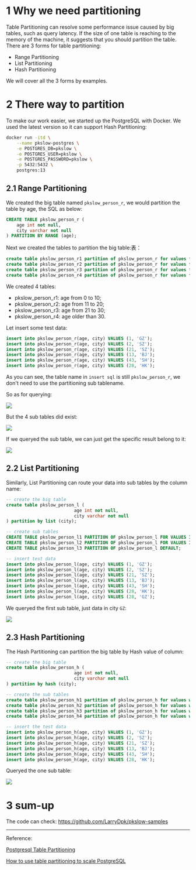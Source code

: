 # 1 Why we need partitioning

Table Partitioning can resolve some performance issue caused by big tables, such as query latency. If the size of one table is reaching to the memory of the machine, it suggests that you should partition the table. There are 3 forms for table partitioning:

- Range Partitioning
- List Partitioning
- Hash Partitioning



We will cover all the 3 forms by examples.



# 2 There way to partition

To make our work easier, we started up the PostgreSQL with Docker. We used the latest version so it can support Hash Partitioning:

```bash
docker run -itd \
    --name pkslow-postgres \
    -e POSTGRES_DB=pkslow \
    -e POSTGRES_USER=pkslow \
    -e POSTGRES_PASSWORD=pkslow \
    -p 5432:5432 \
    postgres:13
```



## 2.1 Range Partitioning

We created the big table named `pkslow_person_r`, we would partition the table by age, the SQL as below:

```sql
CREATE TABLE pkslow_person_r (
    age int not null,
    city varchar not null
) PARTITION BY RANGE (age);
```



Next we created the tables to partition the big table:表：

```sql
create table pkslow_person_r1 partition of pkslow_person_r for values from (MINVALUE) to (10);
create table pkslow_person_r2 partition of pkslow_person_r for values from (11) to (20);
create table pkslow_person_r3 partition of pkslow_person_r for values from (21) to (30);
create table pkslow_person_r4 partition of pkslow_person_r for values from (31) to (MAXVALUE);
```

We created 4 tables:

- pkslow_person_r1: age from 0 to 10;
- pkslow_person_r2: age from 11 to 20;
- pkslow_person_r3: age from 21 to 30;
- pkslow_person_r4: age older than 30.



Let insert some test data:

```sql
insert into pkslow_person_r(age, city) VALUES (1, 'GZ');
insert into pkslow_person_r(age, city) VALUES (2, 'SZ');
insert into pkslow_person_r(age, city) VALUES (21, 'SZ');
insert into pkslow_person_r(age, city) VALUES (13, 'BJ');
insert into pkslow_person_r(age, city) VALUES (43, 'SH');
insert into pkslow_person_r(age, city) VALUES (28, 'HK');
```

As you can see, the table name in `insert sql` is still `pkslow_person_r`, we don't need to use the partitioning sub tablename.

So as for querying:

![](https://pkslow.oss-cn-shenzhen.aliyuncs.com/images/2021/06/postgresql-partitioning.range-all.png)



But the 4 sub tables did exist:

![](https://pkslow.oss-cn-shenzhen.aliyuncs.com/images/2021/06/postgresql-partitioning.range-4-tables.png)



If we queryed the sub table, we can just get the specific result belong to it:

![](https://pkslow.oss-cn-shenzhen.aliyuncs.com/images/2021/06/postgresql-partitioning.range-3.png)



## 2.2 List Partitioning

Similarly, List Partitioning can route your data into sub tables by the column name:

```sql
-- create the big table
create table pkslow_person_l (
                          age int not null,
                          city varchar not null
) partition by list (city);

-- create sub tables
CREATE TABLE pkslow_person_l1 PARTITION OF pkslow_person_l FOR VALUES IN ('GZ');
CREATE TABLE pkslow_person_l2 PARTITION OF pkslow_person_l FOR VALUES IN ('BJ');
CREATE TABLE pkslow_person_l3 PARTITION OF pkslow_person_l DEFAULT;

-- insert test data
insert into pkslow_person_l(age, city) VALUES (1, 'GZ');
insert into pkslow_person_l(age, city) VALUES (2, 'SZ');
insert into pkslow_person_l(age, city) VALUES (21, 'SZ');
insert into pkslow_person_l(age, city) VALUES (13, 'BJ');
insert into pkslow_person_l(age, city) VALUES (43, 'SH');
insert into pkslow_person_l(age, city) VALUES (28, 'HK');
insert into pkslow_person_l(age, city) VALUES (28, 'GZ');
```



We queryed the first sub table, just data in city `GZ`:

![](https://pkslow.oss-cn-shenzhen.aliyuncs.com/images/2021/06/postgresql-partitioning.list.png)



## 2.3 Hash Partitioning

The Hash Partitioning can partition the big table by Hash value of column:

```sql
-- create the big table
create table pkslow_person_h (
                          age int not null,
                          city varchar not null
) partition by hash (city);

-- create the sub tables
create table pkslow_person_h1 partition of pkslow_person_h for values with (modulus 4, remainder 0);
create table pkslow_person_h2 partition of pkslow_person_h for values with (modulus 4, remainder 1);
create table pkslow_person_h3 partition of pkslow_person_h for values with (modulus 4, remainder 2);
create table pkslow_person_h4 partition of pkslow_person_h for values with (modulus 4, remainder 3);

-- insert the test data
insert into pkslow_person_h(age, city) VALUES (1, 'GZ');
insert into pkslow_person_h(age, city) VALUES (2, 'SZ');
insert into pkslow_person_h(age, city) VALUES (21, 'SZ');
insert into pkslow_person_h(age, city) VALUES (13, 'BJ');
insert into pkslow_person_h(age, city) VALUES (43, 'SH');
insert into pkslow_person_h(age, city) VALUES (28, 'HK');
```



Queryed the one sub table:

![](https://pkslow.oss-cn-shenzhen.aliyuncs.com/images/2021/06/postgresql-partitioning.hash.png)



# 3 sum-up

The code can check: https://github.com/LarryDpk/pkslow-samples



---

Reference:

[Postgresql Table Partitioning](https://www.postgresql.org/docs/current/ddl-partitioning.html)

[How to use table partitioning to scale PostgreSQL](https://www.enterprisedb.com/postgres-tutorials/how-use-table-partitioning-scale-postgresql)

